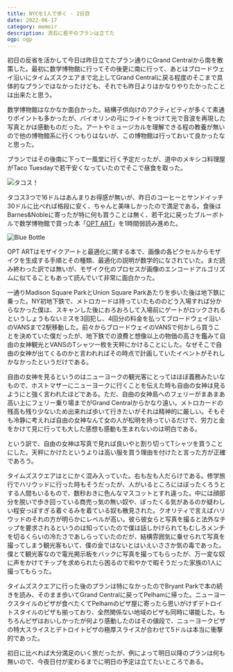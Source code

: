 ```yaml
---
title: NYCを1人で歩く - 2日目
date: 2022-06-17
category: memoir
description: 流石に若干のプランは立てた
ogp: ogp
---
```


初日の反省を活かして今日は昨日立てたプラン通りにGrand Centralから南を散策した。最初に数学博物館に行ってその後更に南に行って、あとはブロードウェイ沿いにタイムズスクエアまで北上してGrand Centralに戻る程度のそこまで具体的なプランではなかったけども、それでも昨日よりはかなりやりたかったことは出来たと思う。

数学博物館はなかなか面白かった。結構子供向けのアクティビティが多くて素通りポイントも多かったが、バイオリンの弓にライトをつけて光で音波を再現した写真とかは感動ものだった。アートやミュージカルを理解できる程の教養が無いので他の博物館系に行くつもりはないが、この博物館は行っておいて良かったなと思った。

プランではその後南に下って一風堂に行く予定だったが、道中のメキシコ料理屋がTaco Tuesdayで若干安くなっていたのでそこで昼食を取った。

![タコス！](https://assets.st-note.com/img/1655356621352-M3MU9eiJz0.jpg?width=800)

タコス3つで16ドルはあんまりお得感が無いが、昨日のコーヒーとサンドイッチ30ドルに比べれば格段に安く、ちゃんと美味しかったので満足である。食後はBarnes&Nobleに寄ったが特に何も買うことは無く、若干北に戻ったブルーボトルで数学博物館で買った本「[OPT ART](https://www.amazon.co.jp/Opt-Art-Mathematical-Optimization-Visual/dp/0691164061)」を1時間弱読み進めた。

![Blue Bottle](https://assets.st-note.com/img/1655356680933-lrXqZ0IQJ7.jpg?width=800)

OPT ARTはモザイクアートと最適化に関する本で、画像の各ピクセルからモザイクを生成する手順とその種類、最適化の説明が数学的になされていた。まだ読み終わった訳では無いが、モザイク化のプロセスが画像のエンコードアルゴリズムに似てることもあって読んでいて非常に面白かった。

一通りMadison Square ParkとUnion Square Parkあたりを歩いた後は地下鉄に乗った。NY初地下鉄で、メトロカードは持っていたもののどう入場すれば分からなかった僕は、スキャンした後におろおろして入場前にゲートがロックされるというしょうもないミスを3回犯し、4回分の料金を払ってブロードウェイ沿いのVANSまで2駅移動した。前々からブロードウェイのVANSで何かしら買うことを決めていた僕だったが、地下鉄での浪費と想像以上の物価の高さを鑑みて自由の女神観光とVANSのTシャツ一枚を天秤にかけることにした。なぜそこで自由の女神が出てくるのかと言われればその時点で計画していたイベントがそれしかなかったというだけである。

自由の女神を見るというのはニューヨークの観光客にとってはほぼ義務みたいなもので、ホストマザーにニューヨークに行くことを伝えた時も自由の女神は見るようにと強く言われたほどである。ただ、自由の女神島へのフェリーがまあまあ高い上にフェリー乗り場までがGrand Centralからかなり遠い。メトロカードの残高も残り少ないため出来れば歩いて行きたいがそれは精神的に厳しい。そもそも冷静に考えれば自由の女神なんて女の人が松明を持っているだけで、労力と金をかけて見に行っても大した感想も感動も生まれないのは明白である。

という訳で、自由の女神は写真で見れば良いやと割り切ってTシャツを買うことにした。天秤にかけたというよりは高い服を買う理由を付けたと言った方が正確であろう。

タイムズスクエアはとにかく混み入っていた。右も左も人だらけである。修学旅行でハリウッドに行った時もそうだったが、人がいるところにはぼったくろうとする人間もいるもので、数秒おきに色んなマスコットとすれ違った。中には顔部分を脱いで歩き回っている商売っ気の無い奴や、ぼったくる気があるのか疑わしい程安っぽすぎる着ぐるみを着ている奴も散見された。クオリティで言えばハリウッドのそれの方が明らかにレベルが高い。彼ら彼女らと写真を撮ると法外なチップを要求されるというのは知っていたので僕は話しかけられてもむしろメンチを切るくらいの冷たさであしらっていたのだが、結構雰囲気に乗せられて写真を撮ってしまう観光客もいて、僕の金ではないとはいえいささか気の毒であった。僕とて観光客なので電光掲示板をバックに写真を撮ってもらったが、万一変な奴に声をかけてチップを求められたら困るので和やかで暇そうだった家族の1人に撮ってもらった。

タイムズスクエアに行った後のプランは特になかったのでBryant Parkで本の続きを読み、そのまま歩いてGrand Centralに戻ってPelhamに帰った。ニューヨークスタイルのピザが食べたくてPelhamのピザ屋に寄ったら思いがけずデトロイトスタイルのピザも揃っており、全然関係ない地域のピザも同時に堪能した。もちろんピザはおいしかったが何より感動したのはその値段で、ニューヨークピザの特大スライスとデトロイトピザの極厚スライスが合わせて5ドルは本当に衝撃的であった。

初日に比べれば大分満足のいく旅だったが、例によって明日以降のプランは何も無いので、今夜日付が変わるまでに明日の予定は立てたいところである。
